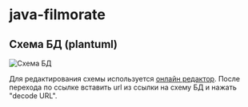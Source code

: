 # java-filmorate


## Схема БД (plantuml)
![Схема БД](https://www.plantuml.com/plantuml/svg/jP91Zzem48Nl_XMkUY47LA3bWYWYRGsDe1IbKLKafCWY0rZOJkGu5HNgVzyu0PpDPfN32ZXvPhutUS-UffegdGcEtkaZ2C02DCqF4UoP11ouNvQaStQme0a-tyjht_lX-fjmGJQcQHkpdpxnvYlRGAL2be9oy0LXl5xWpvDd0YnojjhyVn7VSvVvp7WNyrYDtlUklqb__A4eJN9KKW5c-hVhV_tk-frXpsb21XM4nmSc3TDAVQnG82ZZLQRVow7_DqiY_ilWGPu6ms6hAGKSQ0fXH7NEVdC3qcOeoXJLB2wIy5O1cHE_2VbKHI3TAPQKL43-13N_8MUdUmXREJD1LD-0kVVGX65NvbDse5IfJTWTUyL0HkcH9M_PKQgykkG0Ki437sSjCRlEscb9fEQdK6YmavwOJAYY0dCcGVzB0CTA7sE4aCa8TxiNR6yDZ_0rELGKNxPlNs9fUn-MRkvU3pLr6q1LtXIQ1cu-qJHNoWH_0W00)

Для редактирования схемы используется [онлайн редактор](https://www.plantuml.com/plantuml/uml). После перехода по ссылке вставить url из ссылки на схему БД и нажать "decode URL".
